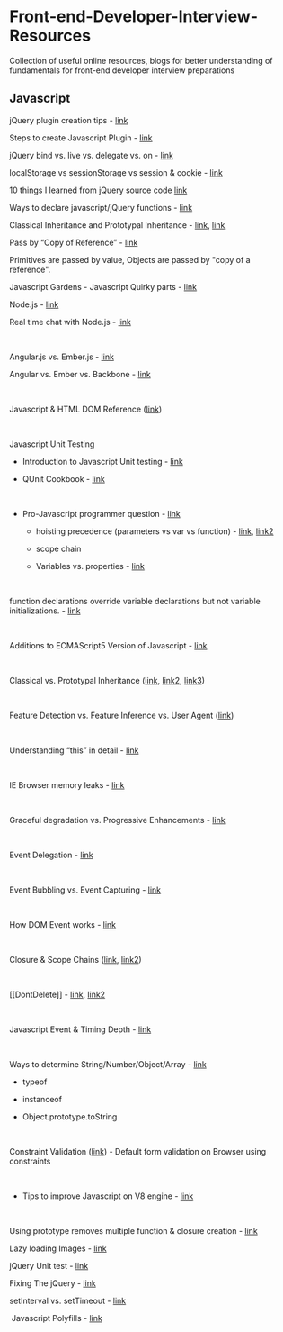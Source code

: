 # Front-end-Developer-Interview-Resources
Collection of useful online resources, blogs for better understanding of fundamentals for front-end developer interview preparations

<h2>Javascript</h2>

jQuery plugin creation tips - <a href="https://learn.jquery.com/plugins/basic-plugin-creation/">link</a>

Steps to create Javascript Plugin - <a href="https://scotch.io/tutorials/building-your-own-javascript-modal-plugin">link</a>

jQuery bind vs. live vs. delegate vs. on - <a href="http://www.elijahmanor.com/differences-between-jquery-bind-vs-live-vs-delegate-vs-on/">link</a>

localStorage vs sessionStorage vs session & cookie - <a href="http://stackoverflow.com/questions/19867599/what-is-the-difference-between-localstorage-sessionstorage-session-and-cookie">link</a>

<p>10 things I learned from jQuery source code <a href="http://www.paulirish.com/2010/10-things-i-learned-from-the-jquery-source/"><span>link</span></a></p>

<p>Ways to declare javascript/jQuery functions - <a href="http://www.sitepoint.com/5-ways-declare-functions-jquery/"><span>link</span></a></p>

<p>Classical Inheritance and Prototypal Inheritance - <a href="http://www.crockford.com/javascript/inheritance.html"><span>link</span></a><span>, </span><a href="http://stackoverflow.com/questions/183702/access-parents-parent-from-javascript-object"><span>link</span></a></p>
<p>Pass by &ldquo;Copy of Reference&rdquo; - <a href="http://stackoverflow.com/questions/13104494/does-javascript-pass-by-reference"><span>link</span></a></p>
<p>Primitives are passed by value, Objects are passed by "copy of a reference".</p>
<p>Javascript Gardens - Javascript Quirky parts - <a href="http://bonsaiden.github.io/JavaScript-Garden/"><span>link</span></a></p>
<p>Node.js - <a href="http://www.toptal.com/nodejs/why-the-hell-would-i-use-node-js">link</a></p>

<p dir="ltr">Real time chat with Node.js - <a href="http://code.tutsplus.com/tutorials/real-time-chat-with-nodejs-socket-io-and-expressjs--net-31708">link</a></p>
<p dir="ltr">&nbsp;</p>
<p dir="ltr">Angular.js vs. Ember.js - <a href="http://www.quora.com/Client-side-MVC/Is-Angular-js-or-Ember-js-the-better-choice-for-JavaScript-frameworks">link</a></p>
<p dir="ltr">Angular vs. Ember vs. Backbone - <a href="https://www.airpair.com/js/javascript-framework-comparison">link</a></p>
<p>&nbsp;</p>
<p dir="ltr">Javascript &amp; HTML DOM Reference (<a href="http://www.w3schools.com/jsref/default.asp">link</a>)</p>
<p>&nbsp;</p>
<p dir="ltr">Javascript Unit Testing</p>
<ul>
<li dir="ltr">
<p dir="ltr">Introduction to Javascript Unit testing - <a href="http://www.smashingmagazine.com/2012/06/27/introduction-to-javascript-unit-testing/">link</a></p>
</li>
<li dir="ltr">
<p dir="ltr">QUnit Cookbook - <a href="http://qunitjs.com/cookbook/">link</a></p>
</li>
</ul>
<p>&nbsp;</p>
<ul>
<li dir="ltr">
<p dir="ltr">Pro-Javascript programmer question - <a href="http://stackoverflow.com/questions/2492123/pro-javascript-programmer-interview-questions-with-answers">link</a></p>
</li>
<ul>
<li dir="ltr">
<p dir="ltr">hoisting precedence (parameters vs var vs function) - <a href="https://javascriptweblog.wordpress.com/2010/07/06/function-declarations-vs-function-expressions/">link</a>, <a href="http://www.adequatelygood.com/JavaScript-Scoping-and-Hoisting.html">link2</a></p>
</li>
<li dir="ltr">
<p dir="ltr">scope chain</p>
</li>
<li dir="ltr">
<p dir="ltr">Variables vs. properties - <a href="https://javascriptweblog.wordpress.com/2010/08/09/variables-vs-properties-in-javascript/">link</a></p>
</li>
</ul>
</ul>
<p>&nbsp;</p>
<p dir="ltr">function declarations override variable declarations but not variable initializations. - <a href="http://www.nczonline.net/blog/2010/01/26/answering-baranovskiys-javascript-quiz/">link</a></p>
<p>&nbsp;</p>
<p dir="ltr">Additions to ECMAScript5 Version of Javascript - <a href="http://speakingjs.com/es5/ch25.html">link</a></p>
<p>&nbsp;</p>
<p dir="ltr">Classical vs. Prototypal Inheritance (<a href="http://stackoverflow.com/questions/19633762/classical-inheritance-vs-protoypal-inheritance-in-javascript">link</a>, <a href="http://stackoverflow.com/questions/2800964/benefits-of-prototypal-inheritance-over-classical">link2</a>, <a href="http://aaditmshah.github.io/why-prototypal-inheritance-matters/#constructors_vs_prototypes">link3</a>)</p>
<p>&nbsp;</p>
<p dir="ltr">Feature Detection vs. Feature Inference vs. User Agent (<a href="http://stackoverflow.com/questions/20104930/whats-the-difference-between-feature-detection-feature-inference-and-using-th">link</a>)</p>
<p>&nbsp;</p>
<p dir="ltr">Understanding &ldquo;this&rdquo; in detail - <a href="http://stackoverflow.com/questions/2148451/help-this-is-confusing-me-in-javascript">link</a></p>
<p>&nbsp;</p>
<p dir="ltr">IE Browser memory leaks - <a href="http://javascript.info/tutorial/memory-leaks">link</a></p>
<p>&nbsp;</p>
<p dir="ltr">Graceful degradation vs. Progressive Enhancements - <a href="http://www.w3.org/wiki/Graceful_degradation_versus_progressive_enhancement">link</a></p>
<p>&nbsp;</p>
<p dir="ltr">Event Delegation - <a href="http://davidwalsh.name/event-delegate">link</a></p>
<p>&nbsp;</p>
<p dir="ltr">Event Bubbling vs. Event Capturing - <a href="http://stackoverflow.com/questions/4616694/what-is-event-bubbling-and-capturing">link</a></p>
<p>&nbsp;</p>
<p dir="ltr">How DOM Event works - <a href="http://blog.bitovi.com/a-crash-course-in-how-dom-events-work/">link</a></p>
<p>&nbsp;</p>
<p dir="ltr">Closure &amp; Scope Chains (<a href="http://stackoverflow.com/questions/1484143/scope-chain-in-javascript">link</a>, <a href="http://codelife.cybtamin.com/javascript-scope-chain-example/">link2</a>)</p>
<p>&nbsp;</p>
<p dir="ltr">[[DontDelete]] - <a href="https://javascriptweblog.wordpress.com/2010/08/09/variables-vs-properties-in-javascript/">link</a>, <a href="http://perfectionkills.com/understanding-delete/">link2</a></p>
<p>&nbsp;</p>
<p dir="ltr">Javascript Event &amp; Timing Depth - <a href="http://javascript.info/tutorial/events-and-timing-depth">link</a></p>
<p>&nbsp;</p>
<p dir="ltr">Ways to determine String/Number/Object/Array - <a href="http://blog.niftysnippets.org/2010/09/say-what.html">link</a></p>
<ul>
<li dir="ltr">
<p dir="ltr">typeof</p>
</li>
<li dir="ltr">
<p dir="ltr">instanceof</p>
</li>
<li dir="ltr">
<p dir="ltr">Object.prototype.toString</p>
</li>
</ul>
<p>&nbsp;</p>
<p dir="ltr">Constraint Validation (<a href="https://developer.mozilla.org/en-US/docs/Web/Guide/HTML/HTML5/Constraint_validation">link</a>) - Default form validation on Browser using constraints</p>
<p>&nbsp;</p>
<ul>
<li dir="ltr">
<p dir="ltr">Tips to improve Javascript on V8 engine - <a href="http://www.html5rocks.com/en/tutorials/speed/v8/">link</a></p>
</li>
</ul>
<p>&nbsp;</p>
<p>Using prototype removes multiple function &amp; closure creation - <a href="https://developers.google.com/speed/articles/optimizing-javascript">link</a></p>
<p dir="ltr">Lazy loading Images - <a href="https://css-tricks.com/snippets/javascript/lazy-loading-images/">link</a></p>
<p dir="ltr">jQuery Unit test - <a href="https://gist.github.com/rmurphey/846908">link</a></p>
<p dir="ltr">Fixing The jQuery - <a href="http://fixingthesejquery.com/#slide61">link</a></p>
<p dir="ltr">setInterval vs. setTimeout - <a href="http://stackoverflow.com/questions/729921/settimeout-or-setinterval">link</a></p>
<p>&nbsp;Javascript Polyfills - <a href="https://github.com/inexorabletash/polyfill">link</a></p>
<p>&nbsp;</p>
